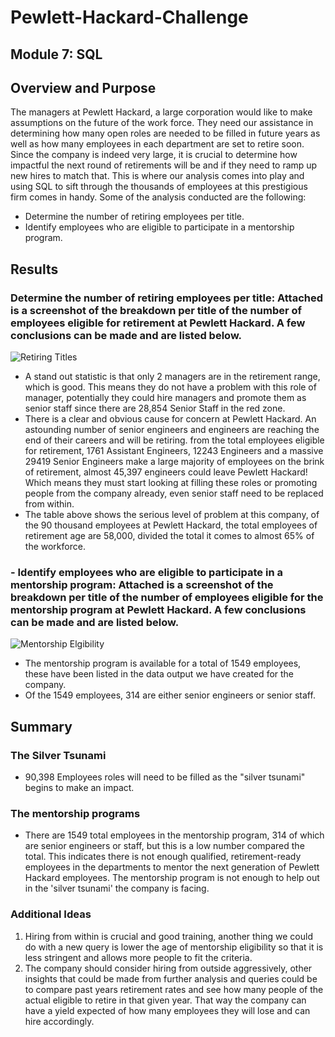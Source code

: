# Pewlett-Hackard-Challenge
## Module 7: SQL

## Overview and Purpose

The managers at Pewlett Hackard, a large corporation would like to make assumptions on the future of the work force. They need our assistance in determining how many open roles are needed to be filled in future years as well as how many employees in each department are set to retire soon. Since the company is indeed very large, it is crucial to determine how impactful the next round of retirements will be and if they need to ramp up new hires to match that. This is where our analysis comes into play and using SQL to sift through the thousands of employees at this prestigious firm comes in handy. Some of the analysis conducted are the following:

- Determine the number of retiring employees per title.
- Identify employees who are eligible to participate in a mentorship program.

## Results

### Determine the number of retiring employees per title: Attached is a screenshot of the breakdown per title of the number of employees eligible for retirement at Pewlett Hackard. A few conclusions can be made and are listed below.

![Retiring Titles](https://user-images.githubusercontent.com/88692025/137664148-05132b80-418e-418d-9c8f-d2a30c5fa0c2.PNG)

- A stand out statistic is that only 2 managers are in the retirement range, which is good. This means they do not have a problem with this role of manager, potentially they could hire managers and promote them as senior staff since there are 28,854 Senior Staff in the red zone.
- There is a clear and obvious cause for concern at Pewlett Hackard. An astounding number of senior engineers and engineers are reaching the end of their careers and will be retiring. from the total employees eligible for retirement, 1761 Assistant Engineers, 12243 Engineers and a massive 29419 Senior Engineers make a large majority of employees on the brink of retirement, almost 45,397 engineers could leave Pewlett Hackard! Which means they must start looking at filling these roles or promoting people from the company already, even senior staff need to be replaced from within. 
- The table above shows the serious level of problem at this company, of the 90 thousand employees at Pewlett Hackard, the total employees of retirement age are 58,000, divided the total it comes to almost 65% of the workforce.

### - Identify employees who are eligible to participate in a mentorship program: Attached is a screenshot of the breakdown per title of the number of employees eligible for the mentorship program at Pewlett Hackard. A few conclusions can be made and are listed below.

![Mentorship Elgibility](https://user-images.githubusercontent.com/88692025/137665600-afddc08a-47a3-49cc-8d65-a13938b51a0d.PNG)

- The mentorship program is available for a total of 1549 employees, these have been listed in the data output we have created for the company.
- Of the 1549 employees, 314 are either senior engineers or senior staff.

## Summary

### The Silver Tsunami

- 90,398 Employees roles will need to be filled as the "silver tsunami" begins to make an impact. 

### The mentorship programs

- There are 1549 total employees in the mentorship program, 314 of which are senior engineers or staff, but this is a low number compared the total. This indicates there is not enough qualified, retirement-ready employees in the departments to mentor the next generation of Pewlett Hackard employees. The mentorship program is not enough to help out in the 'silver tsunami' the company is facing.

### Additional Ideas

1. Hiring from within is crucial and good training, another thing we could do with a new query is lower the age of mentorship eligibility so that it is less stringent and allows more people to fit the criteria.
2. The company should consider hiring from outside aggressively, other insights that could be made from further analysis and queries could be to compare past years retirement rates and see how many people of the actual eligible to retire in that given year. That way the company can have a yield expected of how many employees they will lose and can hire accordingly.
